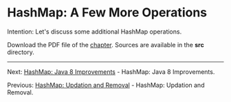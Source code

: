 # HashMap: A Few More Operations

Intention: Let's discuss some additional HashMap operations.

Download the PDF file of the [chapter](chapter_22.pdf). Sources are available in the <b>src</b> directory. 

<hr>

Next: [HashMap: Java 8 Improvements](chapter_23.md "HashMap: Java 8 Improvements") - HashMap: Java 8 Improvements.

Previous: [HashMap: Updation and Removal](chapter_21.md "HashMap: Updation and Removal") - HashMap: Updation and Removal.